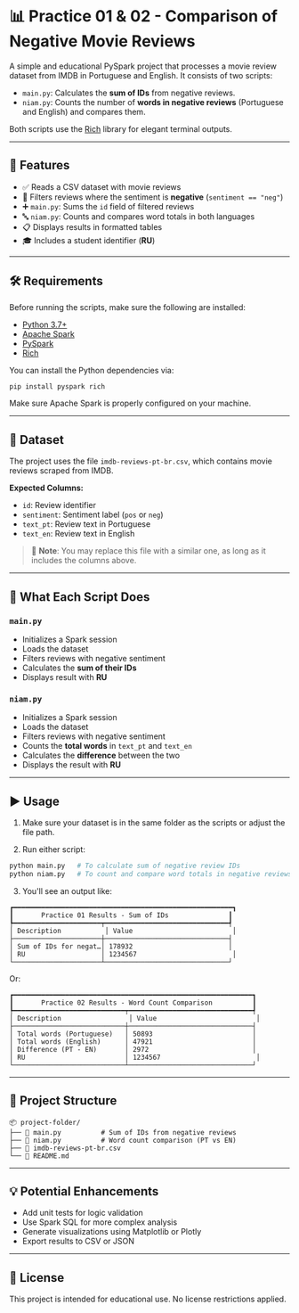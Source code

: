 # 📊 Practice 01 & 02 - Comparison of Negative Movie Reviews

A simple and educational PySpark project that processes a movie review dataset from IMDB in Portuguese and English. It consists of two scripts:

- `main.py`: Calculates the **sum of IDs** from negative reviews.
- `niam.py`: Counts the number of **words in negative reviews** (Portuguese and English) and compares them.

Both scripts use the [Rich](https://github.com/Textualize/rich) library for elegant terminal outputs.

---

## 🚀 Features

- ✅ Reads a CSV dataset with movie reviews
- 🔎 Filters reviews where the sentiment is **negative** (`sentiment == "neg"`)
- ➕ `main.py`: Sums the `id` field of filtered reviews
- 🔤 `niam.py`: Counts and compares word totals in both languages
- 📋 Displays results in formatted tables
- 🎓 Includes a student identifier (**RU**)

---

## 🛠️ Requirements

Before running the scripts, make sure the following are installed:

- [Python 3.7+](https://www.python.org/downloads/)
- [Apache Spark](https://spark.apache.org/downloads.html)
- [PySpark](https://pypi.org/project/pyspark/)
- [Rich](https://pypi.org/project/rich/)

You can install the Python dependencies via:

```bash
pip install pyspark rich
```

Make sure Apache Spark is properly configured on your machine.

---

## 📁 Dataset

The project uses the file `imdb-reviews-pt-br.csv`, which contains movie reviews scraped from IMDB.

**Expected Columns:**

- `id`: Review identifier
- `sentiment`: Sentiment label (`pos` or `neg`)
- `text_pt`: Review text in Portuguese
- `text_en`: Review text in English

> 📌 **Note**: You may replace this file with a similar one, as long as it includes the columns above.

---

## 🧠 What Each Script Does

### `main.py`
- Initializes a Spark session
- Loads the dataset
- Filters reviews with negative sentiment
- Calculates the **sum of their IDs**
- Displays result with **RU**

### `niam.py`
- Initializes a Spark session
- Loads the dataset
- Filters reviews with negative sentiment
- Counts the **total words** in `text_pt` and `text_en`
- Calculates the **difference** between the two
- Displays the result with **RU**

---

## ▶️ Usage

1. Make sure your dataset is in the same folder as the scripts or adjust the file path.

2. Run either script:

```bash
python main.py   # To calculate sum of negative review IDs
python niam.py   # To count and compare word totals in negative reviews
```

3. You'll see an output like:

```text
┏━━━━━━━━━━━━━━━━━━━━━━━━━━━━━━━━━━━━━━━━━━━━━━━━━━━━━━━┓
┃       Practice 01 Results - Sum of IDs               ┃
┡━━━━━━━━━━━━━━━━━━━━━━┯━━━━━━━━━━━━━━━━━━━━━━━━━━━━━━━┩
│ Description           │ Value                         │
├──────────────────────┼───────────────────────────────┤
│ Sum of IDs for negat…│ 178932                        │
│ RU                   │ 1234567                        │
└──────────────────────┴───────────────────────────────┘
```

Or:

```text
┏━━━━━━━━━━━━━━━━━━━━━━━━━━━━━━━━━━━━━━━━━━━━━━━━━━━━━━━━━━━━┓
┃       Practice 02 Results - Word Count Comparison          ┃
┡━━━━━━━━━━━━━━━━━━━━━━━━━━━━┯━━━━━━━━━━━━━━━━━━━━━━━━━━━━━━━┩
│ Description                 │ Value                         │
├────────────────────────────┼───────────────────────────────┤
│ Total words (Portuguese)   │ 50893                         │
│ Total words (English)      │ 47921                         │
│ Difference (PT - EN)       │ 2972                          │
│ RU                         │ 1234567                        │
└────────────────────────────┴───────────────────────────────┘
```

---

## 📂 Project Structure

```
📦 project-folder/
├── 📄 main.py          # Sum of IDs from negative reviews
├── 📄 niam.py          # Word count comparison (PT vs EN)
├── 📄 imdb-reviews-pt-br.csv
└── 📄 README.md
```

---

## 💡 Potential Enhancements

- Add unit tests for logic validation
- Use Spark SQL for more complex analysis
- Generate visualizations using Matplotlib or Plotly
- Export results to CSV or JSON

---

## 📜 License

This project is intended for educational use. No license restrictions applied.
